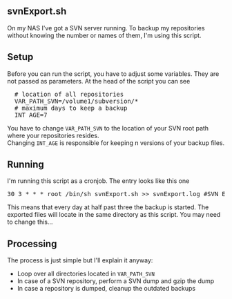 ## svnExport.sh ##

On my NAS I've got a SVN server running. To backup my repositories without knowing the number or names of them, I'm using this script.

## Setup ##

Before you can run the script, you have to adjust some variables. They are not passed as parameters. At the head of the script you can see

<pre>
  # location of all repositories
  VAR_PATH_SVN=/volume1/subversion/*
  # maximum days to keep a backup
  INT_AGE=7
</pre>

You have to change `VAR_PATH_SVN` to the location of your SVN root path where your repositories resides.<br>
Changing `INT_AGE` is responsible for keeping n versions of your backup files.

## Running ##

I'm running this script as a cronjob. The entry looks like this one

<pre>
30 3 * * * root /bin/sh svnExport.sh >> svnExport.log #SVN Export
</pre>

This means that every day at half past three the backup is started. The exported files will locate in the same directory as this script. You may need to change this...

## Processing ##

The process is just simple but I'll explain it anyway:

* Loop over all directories located in `VAR_PATH_SVN`
* In case of a SVN repository, perform a SVN dump and gzip the dump
* In case a repository is dumped, cleanup the outdated backups
